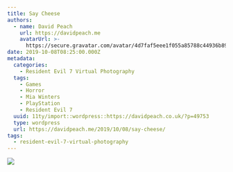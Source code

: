 ```yaml
---
title: Say Cheese
authors:
  - name: David Peach
    url: https://davidpeach.me
    avatarUrl: >-
      https://secure.gravatar.com/avatar/4d7faf5eee1f055a85788c44936b8995eaab6dfb004e7854ec747ccb272e91ee?s=96&d=mm&r=g
date: 2019-10-08T08:25:00.000Z
metadata:
  categories:
    - Resident Evil 7 Virtual Photography
  tags:
    - Games
    - Horror
    - Mia Winters
    - PlayStation
    - Resident Evil 7
  uuid: 11ty/import::wordpress::https://davidpeach.co.uk/?p=49753
  type: wordpress
  url: https://davidpeach.me/2019/10/08/say-cheese/
tags:
  - resident-evil-7-virtual-photography
---
```

[![](/assets/Say-Cheese-768x432-9XNwWWI5fjft.png)](/assets/Say-Cheese-768x432-9XNwWWI5fjft.png)